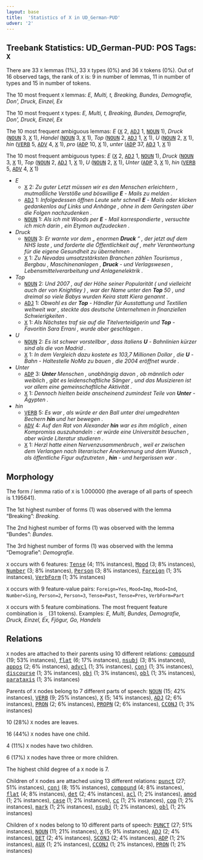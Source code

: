 ```yaml
---
layout: base
title:  'Statistics of X in UD_German-PUD'
udver: '2'
---
```


## Treebank Statistics: UD_German-PUD: POS Tags: `X`

There are 33 `X` lemmas (1%), 33 `X` types (0%) and 36 `X` tokens (0%).
Out of 16 observed tags, the rank of `X` is: 9 in number of lemmas, 11 in number of types and 15 in number of tokens.

The 10 most frequent `X` lemmas: <em>E, Multi, t, Breaking, Bundes, Demografie, Don', Druck, Einzel, Ex</em>

The 10 most frequent `X` types:  <em>E, Multi, t, Breaking, Bundes, Demografie, Don', Druck, Einzel, Ex</em>

The 10 most frequent ambiguous lemmas: <em>E</em> (<tt><a href="de_pud-pos-X.html">X</a></tt> 2, <tt><a href="de_pud-pos-ADJ.html">ADJ</a></tt> 1, <tt><a href="de_pud-pos-NOUN.html">NOUN</a></tt> 1), <em>Druck</em> (<tt><a href="de_pud-pos-NOUN.html">NOUN</a></tt> 3, <tt><a href="de_pud-pos-X.html">X</a></tt> 1), <em>Handel</em> (<tt><a href="de_pud-pos-NOUN.html">NOUN</a></tt> 3, <tt><a href="de_pud-pos-X.html">X</a></tt> 1), <em>Top</em> (<tt><a href="de_pud-pos-NOUN.html">NOUN</a></tt> 2, <tt><a href="de_pud-pos-ADJ.html">ADJ</a></tt> 1, <tt><a href="de_pud-pos-X.html">X</a></tt> 1), <em>U</em> (<tt><a href="de_pud-pos-NOUN.html">NOUN</a></tt> 2, <tt><a href="de_pud-pos-X.html">X</a></tt> 1), <em>hin</em> (<tt><a href="de_pud-pos-VERB.html">VERB</a></tt> 5, <tt><a href="de_pud-pos-ADV.html">ADV</a></tt> 4, <tt><a href="de_pud-pos-X.html">X</a></tt> 1), <em>pro</em> (<tt><a href="de_pud-pos-ADP.html">ADP</a></tt> 10, <tt><a href="de_pud-pos-X.html">X</a></tt> 1), <em>unter</em> (<tt><a href="de_pud-pos-ADP.html">ADP</a></tt> 37, <tt><a href="de_pud-pos-ADJ.html">ADJ</a></tt> 1, <tt><a href="de_pud-pos-X.html">X</a></tt> 1)

The 10 most frequent ambiguous types:  <em>E</em> (<tt><a href="de_pud-pos-X.html">X</a></tt> 2, <tt><a href="de_pud-pos-ADJ.html">ADJ</a></tt> 1, <tt><a href="de_pud-pos-NOUN.html">NOUN</a></tt> 1), <em>Druck</em> (<tt><a href="de_pud-pos-NOUN.html">NOUN</a></tt> 3, <tt><a href="de_pud-pos-X.html">X</a></tt> 1), <em>Top</em> (<tt><a href="de_pud-pos-NOUN.html">NOUN</a></tt> 2, <tt><a href="de_pud-pos-ADJ.html">ADJ</a></tt> 1, <tt><a href="de_pud-pos-X.html">X</a></tt> 1), <em>U</em> (<tt><a href="de_pud-pos-NOUN.html">NOUN</a></tt> 2, <tt><a href="de_pud-pos-X.html">X</a></tt> 1), <em>Unter</em> (<tt><a href="de_pud-pos-ADP.html">ADP</a></tt> 3, <tt><a href="de_pud-pos-X.html">X</a></tt> 1), <em>hin</em> (<tt><a href="de_pud-pos-VERB.html">VERB</a></tt> 5, <tt><a href="de_pud-pos-ADV.html">ADV</a></tt> 4, <tt><a href="de_pud-pos-X.html">X</a></tt> 1)


* <em>E</em>
  * <tt><a href="de_pud-pos-X.html">X</a></tt> 2: <em>Zu guter Letzt müssen wir es den Menschen erleichtern , mutmaßliche Verstöße und böswillige <b>E</b> - Mails zu melden .</em>
  * <tt><a href="de_pud-pos-ADJ.html">ADJ</a></tt> 1: <em>Infolgedessen öffnen Leute sehr schnell <b>E</b> - Mails oder klicken gedankenlos auf Links und Anhänge , ohne in dem Geringsten über die Folgen nachzudenken .</em>
  * <tt><a href="de_pud-pos-NOUN.html">NOUN</a></tt> 1: <em>Als ich mit Woods per <b>E</b> - Mail korrespondierte , versuchte ich mich darin , ein Etymon aufzudecken .</em>
* <em>Druck</em>
  * <tt><a href="de_pud-pos-NOUN.html">NOUN</a></tt> 3: <em>Er warnte vor dem „ enormen <b>Druck</b> “ , der jetzt auf dem NHS laste , und forderte die Öffentlichkeit auf , mehr Verantwortung für die eigene Gesundheit zu übernehmen .</em>
  * <tt><a href="de_pud-pos-X.html">X</a></tt> 1: <em>Zu Nevadas umsatzstärksten Branchen zählen Tourismus , Bergbau , Maschinenanlagen , <b>Druck</b> - und Verlagswesen , Lebensmittelverarbeitung und Anlagenelektrik .</em>
* <em>Top</em>
  * <tt><a href="de_pud-pos-NOUN.html">NOUN</a></tt> 2: <em>Und 2007 , auf der Höhe seiner Popularität ( und vielleicht auch der von Knightley ) , war der Name unter den <b>Top</b> 50 , und dreimal so viele Babys wurden Keira statt Kiera genannt .</em>
  * <tt><a href="de_pud-pos-ADJ.html">ADJ</a></tt> 1: <em>Obwohl es der <b>Top</b> - Händler für Ausstattung und Textilien weltweit war , steckte das deutsche Unternehmen in finanziellen Schwierigkeiten .</em>
  * <tt><a href="de_pud-pos-X.html">X</a></tt> 1: <em>Als Nächstes traf sie auf die Titelverteidigerin und <b>Top</b> - Favoritin Sara Errani , wurde aber geschlagen .</em>
* <em>U</em>
  * <tt><a href="de_pud-pos-NOUN.html">NOUN</a></tt> 2: <em>Es ist schwer vorstellbar , dass Italiens <b>U</b> - Bahnlinien kürzer sind als die von Madrid .</em>
  * <tt><a href="de_pud-pos-X.html">X</a></tt> 1: <em>In dem Vergleich dazu kostete es 103,7 Millionen Dollar , die <b>U</b> - Bahn - Haltestelle NoMa zu bauen , die 2004 eröffnet wurde .</em>
* <em>Unter</em>
  * <tt><a href="de_pud-pos-ADP.html">ADP</a></tt> 3: <em><b>Unter</b> Menschen , unabhängig davon , ob männlich oder weiblich , gibt es leidenschaftliche Sänger , und das Musizieren ist vor allem eine gemeinschaftliche Aktivität .</em>
  * <tt><a href="de_pud-pos-X.html">X</a></tt> 1: <em>Dennoch hielten beide anscheinend zumindest Teile von <b>Unter</b> - Ägypten .</em>
* <em>hin</em>
  * <tt><a href="de_pud-pos-VERB.html">VERB</a></tt> 5: <em>Es war , als würde er den Ball unter drei umgedrehten Bechern <b>hin</b> und her bewegen .</em>
  * <tt><a href="de_pud-pos-ADV.html">ADV</a></tt> 4: <em>Auf den Rat von Alexander <b>hin</b> war es ihm möglich , einen Kompromiss auszuhandeln : er würde eine Universität besuchen , aber würde Literatur studieren .</em>
  * <tt><a href="de_pud-pos-X.html">X</a></tt> 1: <em>Herzl hatte einen Nervenzusammenbruch , weil er zwischen dem Verlangen nach literarischer Anerkennung und dem Wunsch , als öffentliche Figur aufzutreten , <b>hin</b> - und hergerissen war .</em>

## Morphology

The form / lemma ratio of `X` is 1.000000 (the average of all parts of speech is 1.195641).

The 1st highest number of forms (1) was observed with the lemma “Breaking”: <em>Breaking</em>.

The 2nd highest number of forms (1) was observed with the lemma “Bundes”: <em>Bundes</em>.

The 3rd highest number of forms (1) was observed with the lemma “Demografie”: <em>Demografie</em>.

`X` occurs with 6 features: <tt><a href="de_pud-feat-Tense.html">Tense</a></tt> (4; 11% instances), <tt><a href="de_pud-feat-Mood.html">Mood</a></tt> (3; 8% instances), <tt><a href="de_pud-feat-Number.html">Number</a></tt> (3; 8% instances), <tt><a href="de_pud-feat-Person.html">Person</a></tt> (3; 8% instances), <tt><a href="de_pud-feat-Foreign.html">Foreign</a></tt> (1; 3% instances), <tt><a href="de_pud-feat-VerbForm.html">VerbForm</a></tt> (1; 3% instances)

`X` occurs with 9 feature-value pairs: `Foreign=Yes`, `Mood=Imp`, `Mood=Ind`, `Number=Sing`, `Person=2`, `Person=3`, `Tense=Past`, `Tense=Pres`, `VerbForm=Part`

`X` occurs with 5 feature combinations.
The most frequent feature combination is `_` (31 tokens).
Examples: <em>E, Multi, Bundes, Demografie, Druck, Einzel, Ex, Fjögur, Go, Handels</em>


## Relations

`X` nodes are attached to their parents using 10 different relations: <tt><a href="de_pud-dep-compound.html">compound</a></tt> (19; 53% instances), <tt><a href="de_pud-dep-flat.html">flat</a></tt> (6; 17% instances), <tt><a href="de_pud-dep-nsubj.html">nsubj</a></tt> (3; 8% instances), <tt><a href="de_pud-dep-appos.html">appos</a></tt> (2; 6% instances), <tt><a href="de_pud-dep-advcl.html">advcl</a></tt> (1; 3% instances), <tt><a href="de_pud-dep-conj.html">conj</a></tt> (1; 3% instances), <tt><a href="de_pud-dep-discourse.html">discourse</a></tt> (1; 3% instances), <tt><a href="de_pud-dep-obj.html">obj</a></tt> (1; 3% instances), <tt><a href="de_pud-dep-obl.html">obl</a></tt> (1; 3% instances), <tt><a href="de_pud-dep-parataxis.html">parataxis</a></tt> (1; 3% instances)

Parents of `X` nodes belong to 7 different parts of speech: <tt><a href="de_pud-pos-NOUN.html">NOUN</a></tt> (15; 42% instances), <tt><a href="de_pud-pos-VERB.html">VERB</a></tt> (9; 25% instances), <tt><a href="de_pud-pos-X.html">X</a></tt> (5; 14% instances), <tt><a href="de_pud-pos-ADJ.html">ADJ</a></tt> (2; 6% instances), <tt><a href="de_pud-pos-PRON.html">PRON</a></tt> (2; 6% instances), <tt><a href="de_pud-pos-PROPN.html">PROPN</a></tt> (2; 6% instances), <tt><a href="de_pud-pos-CCONJ.html">CCONJ</a></tt> (1; 3% instances)

10 (28%) `X` nodes are leaves.

16 (44%) `X` nodes have one child.

4 (11%) `X` nodes have two children.

6 (17%) `X` nodes have three or more children.

The highest child degree of a `X` node is 7.

Children of `X` nodes are attached using 13 different relations: <tt><a href="de_pud-dep-punct.html">punct</a></tt> (27; 51% instances), <tt><a href="de_pud-dep-conj.html">conj</a></tt> (8; 15% instances), <tt><a href="de_pud-dep-compound.html">compound</a></tt> (4; 8% instances), <tt><a href="de_pud-dep-flat.html">flat</a></tt> (4; 8% instances), <tt><a href="de_pud-dep-det.html">det</a></tt> (2; 4% instances), <tt><a href="de_pud-dep-acl.html">acl</a></tt> (1; 2% instances), <tt><a href="de_pud-dep-amod.html">amod</a></tt> (1; 2% instances), <tt><a href="de_pud-dep-case.html">case</a></tt> (1; 2% instances), <tt><a href="de_pud-dep-cc.html">cc</a></tt> (1; 2% instances), <tt><a href="de_pud-dep-cop.html">cop</a></tt> (1; 2% instances), <tt><a href="de_pud-dep-mark.html">mark</a></tt> (1; 2% instances), <tt><a href="de_pud-dep-nsubj.html">nsubj</a></tt> (1; 2% instances), <tt><a href="de_pud-dep-obl.html">obl</a></tt> (1; 2% instances)

Children of `X` nodes belong to 10 different parts of speech: <tt><a href="de_pud-pos-PUNCT.html">PUNCT</a></tt> (27; 51% instances), <tt><a href="de_pud-pos-NOUN.html">NOUN</a></tt> (11; 21% instances), <tt><a href="de_pud-pos-X.html">X</a></tt> (5; 9% instances), <tt><a href="de_pud-pos-ADJ.html">ADJ</a></tt> (2; 4% instances), <tt><a href="de_pud-pos-DET.html">DET</a></tt> (2; 4% instances), <tt><a href="de_pud-pos-SCONJ.html">SCONJ</a></tt> (2; 4% instances), <tt><a href="de_pud-pos-ADP.html">ADP</a></tt> (1; 2% instances), <tt><a href="de_pud-pos-AUX.html">AUX</a></tt> (1; 2% instances), <tt><a href="de_pud-pos-CCONJ.html">CCONJ</a></tt> (1; 2% instances), <tt><a href="de_pud-pos-PRON.html">PRON</a></tt> (1; 2% instances)

